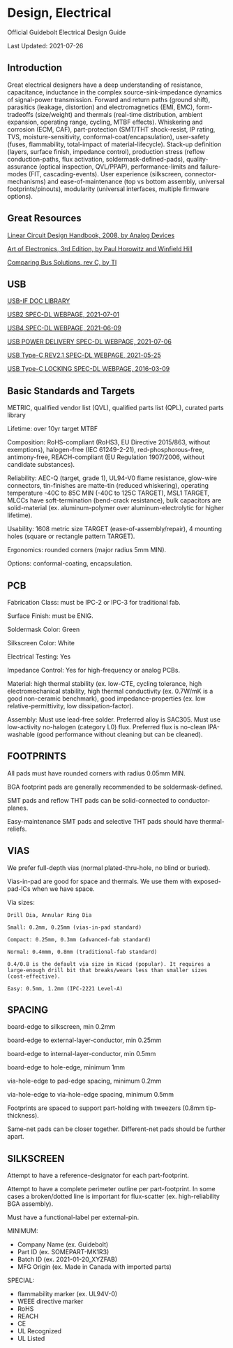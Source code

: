 # Design, Electrical

Official Guidebolt Electrical Design Guide

Last Updated: 2021-07-26

## Introduction

Great electrical designers have a deep understanding of resistance, capacitance, inductance in the complex source-sink-impedance dynamics of signal-power transmission. Forward and return paths (ground shift), parasitics (leakage, distortion) and electromagnetics (EMI, EMC), form-tradeoffs (size/weight) and thermals (real-time distribution, ambient expansion, operating range, cycling, MTBF effects). Whiskering and corrosion (ECM, CAF), part-protection (SMT/THT shock-resist, IP rating, TVS, moisture-sensitivity, conformal-coat/encapsulation), user-safety (fuses, flammability, total-impact of material-lifecycle). Stack-up definition (layers, surface finish, impedance control), production stress (reflow conduction-paths, flux activation, soldermask-defined-pads), quality-assurance (optical inspection, QVL/PPAP), performance-limits and failure-modes (FIT, cascading-events). User experience (silkscreen, connector-mechanisms) and ease-of-maintenance (top vs bottom assembly, universal footprints/pinouts), modularity (universal interfaces, multiple firmware options).

## Great Resources

[Linear Circuit Design Handbook, 2008, by Analog Devices](https://www.analog.com/en/education/education-library/linear-circuit-design-handbook.html)

[Art of Electronics, 3rd Edition, by Paul Horowitz and Winfield Hill](https://archive.org/details/art-of-electronics-3e)

[Comparing Bus Solutions, rev C, by TI](https://www.ti.com/lit/an/slla067c/slla067c.pdf)

## USB

[USB-IF DOC LIBRARY](https://www.usb.org/documents)

[USB2 SPEC-DL WEBPAGE, 2021-07-01](https://usb.org/document-library/usb-20-specification)

[USB4 SPEC-DL WEBPAGE, 2021-06-09](https://www.usb.org/document-library/usb4tm-specification)

[USB POWER DELIVERY SPEC-DL WEBPAGE, 2021-07-06](https://www.usb.org/document-library/usb-power-delivery)

[USB Type-C REV2.1 SPEC-DL WEBPAGE, 2021-05-25](https://www.usb.org/document-library/usb-type-cr-cable-and-connector-specification-revision-21)

[USB Type-C LOCKING SPEC-DL WEBPAGE, 2016-03-09](https://www.usb.org/document-library/usb-type-cr-locking-connector-specification)

## Basic Standards and Targets

METRIC, qualified vendor list (QVL), qualified parts list (QPL), curated parts library

Lifetime: over 10yr target MTBF

Composition: RoHS-compliant (RoHS3, EU Directive 2015/863, without exemptions), halogen-free (IEC 61249-2-21), red-phosphorous-free, antimony-free, REACH-compliant (EU Regulation 1907/2006, without candidate substances).

Reliability: AEC-Q (target, grade 1), UL94-V0 flame resistance, glow-wire connectors, tin-finishes are matte-tin (reduced whiskering), operating temperature -40C to 85C MIN (-40C to 125C TARGET), MSL1 TARGET, MLCCs have soft-termination (bend-crack resistance), bulk capacitors are solid-material (ex. aluminum-polymer over aluminum-electrolytic for higher lifetime).

Usability: 1608 metric size TARGET (ease-of-assembly/repair), 4 mounting holes (square or rectangle pattern TARGET).

Ergonomics: rounded corners (major radius 5mm MIN).

Options: conformal-coating, encapsulation.

## PCB

Fabrication Class: must be IPC-2 or IPC-3 for traditional fab.

Surface Finish: must be ENIG.

Soldermask Color: Green

Silkscreen Color: White

Electrical Testing: Yes

Impedance Control: Yes for high-frequency or analog PCBs.

Material: high thermal stability (ex. low-CTE, cycling tolerance, high electromechanical stability, high thermal conductivity (ex. 0.7W/mK is a good non-ceramic benchmark), good impedance-properties (ex. low relative-permittivity, low dissipation-factor).

Assembly: Must use lead-free solder. Preferred alloy is SAC305. Must use low-activity no-halogen (category L0) flux. Preferred flux is no-clean IPA-washable (good performance without cleaning but can be cleaned).

## FOOTPRINTS

All pads must have rounded corners with radius 0.05mm MIN.

BGA footprint pads are generally recommended to be soldermask-defined.

SMT pads and reflow THT pads can be solid-connected to conductor-planes.

Easy-maintenance SMT pads and selective THT pads should have thermal-reliefs.

## VIAS

We prefer full-depth vias (normal plated-thru-hole, no blind or buried). 

Vias-in-pad are good for space and thermals. We use them with exposed-pad-ICs when we have space.

Via sizes:

```
Drill Dia, Annular Ring Dia

Small: 0.2mm, 0.25mm (vias-in-pad standard)

Compact: 0.25mm, 0.3mm (advanced-fab standard)

Normal: 0.4mmm, 0.8mm (traditional-fab standard)

0.4/0.8 is the default via size in Kicad (popular). It requires a large-enough drill bit that breaks/wears less than smaller sizes (cost-effective).

Easy: 0.5mm, 1.2mm (IPC-2221 Level-A)

```

## SPACING

board-edge to silkscreen, min 0.2mm

board-edge to external-layer-conductor, min 0.25mm

board-edge to internal-layer-conductor, min 0.5mm

board-edge to hole-edge, minimum 1mm

via-hole-edge to pad-edge spacing, minimum 0.2mm

via-hole-edge to via-hole-edge spacing, minimum 0.5mm

Footprints are spaced to support part-holding with tweezers (0.8mm tip-thickness).

Same-net pads can be closer together. Different-net pads should be further apart.

## SILKSCREEN

Attempt to have a reference-designator for each part-footprint.

Attempt to have a complete perimeter outline per part-footprint. In some cases a broken/dotted line is important for flux-scatter (ex.  high-reliability BGA assembly).

Must have a functional-label per external-pin.

MINIMUM:

* Company Name (ex. Guidebolt)
* Part ID (ex. SOMEPART-MK1R3)
* Batch ID (ex. 2021-01-20_XYZFAB)
* MFG Origin (ex. Made in Canada with imported parts)

SPECIAL:

* flammability marker (ex. UL94V-0)
* WEEE directive marker
* RoHS
* REACH
* CE
* UL Recognized
* UL Listed





